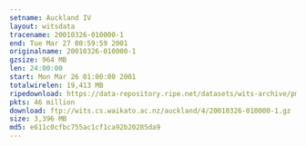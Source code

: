 ```yaml
---
setname: Auckland IV
layout: witsdata
tracename: 20010326-010000-1
end: Tue Mar 27 00:59:59 2001
originalname: 20010326-010000-1
gzsize: 964 MB
len: 24:00:00
start: Mon Mar 26 01:00:00 2001
totalwirelen: 19,413 MB
ripedownload: https://data-repository.ripe.net/datasets/wits-archive/pma/long/auck/4//20010326-010000-1.gz
pkts: 46 million
download: ftp://wits.cs.waikato.ac.nz/auckland/4/20010326-010000-1.gz
size: 3,396 MB
md5: e611c0cfbc755ac1cf1ca92b20285da9
---
```

